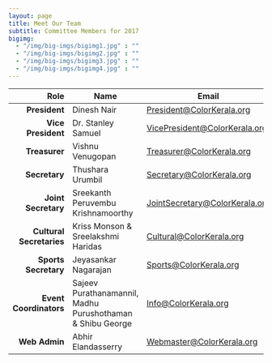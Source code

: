 ```yaml
---
layout: page
title: Meet Our Team
subtitle: Committee Members for 2017
bigimg:
  - "/img/big-imgs/bigimg1.jpg" : ""
  - "/img/big-imgs/bigimg2.jpg" : ""
  - "/img/big-imgs/bigimg3.jpg" : ""
  - "/img/big-imgs/bigimg4.jpg" : ""
---
```

|Role	                       |Name	                               |Email                         |
|---------------------------:|-------------------------------------|------------------------------|
|**President**	             |Dinesh Nair	                         |President@ColorKerala.org     |
|**Vice President**	         |Dr. Stanley Samuel                   |VicePresident@ColorKerala.org |
|**Treasurer**	             |Vishnu Venugopan                     |Treasurer@ColorKerala.org     | 
|**Secretary**	             |Thushara Urumbil                     |Secretary@ColorKerala.org     |
|**Joint Secretary**         |Sreekanth Peruvembu Krishnamoorthy   |JointSecretary@ColorKerala.org|
|**Cultural Secretaries**    |Kriss Monson & Sreelakshmi Haridas   |Cultural@ColorKerala.org      |
|**Sports Secretary**        |Jeyasankar Nagarajan                 |Sports@ColorKerala.org        |
|**Event Coordinators**	     |Sajeev Purathanamannil, Madhu Purushothaman & Shibu George |Info@ColorKerala.org|
|**Web Admin**	             |Abhir Elandasserry                   |Webmaster@ColorKerala.org     |

